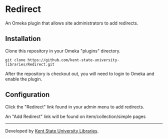 # Redirect

An Omeka plugin that allows site administrators to add redirects.

## Installation

Clone this repository in your Omeka "plugins" directory.

```
git clone https://github.com/kent-state-university-libraries/Redirect.git
```

After the repository is checkout out, you will need to login to Omeka and enable
the plugin.


## Configuration

Click the "Redirect" link found in your admin menu to add redirects.

An "Add Redirect" link will be found on item/collection/simple pages

------

Developed by [Kent State University Libraries](http://www.library.kent.edu).
